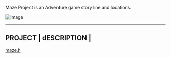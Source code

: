 Maze Project is an Adventure game story line and locations. 



![image](https://github.com/Karlie-crypto/maze-project/assets/110098940/b6ef8976-77be-4002-a90c-c1b21e9d1def)





------------------------------------------------------------------------------------------
PROJECT                      | dESCRIPTION                                 |
------------------------------------------------------------------------------------------
 
[maze.h](https://github.com/Karlie-crypto/maze-project/blob/main/maze.h)

